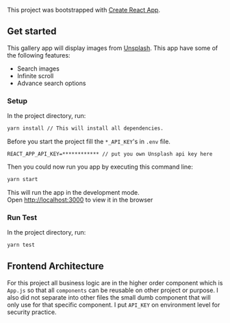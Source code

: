 This project was bootstrapped with [Create React App](https://github.com/facebook/create-react-app).

## Get started

This gallery app will display images from [Unsplash](https://unsplash.com).
This app have some of the following features:

* Search images
* Infinite scroll
* Advance search options

### Setup

In the project directory, run:

```bash
yarn install // This will install all dependencies.
```

Before you start the project fill the `*_API_KEY`'s in `.env` file.

```text
REACT_APP_API_KEY=************ // put you own Unsplash api key here
```

Then you could now run you app by executing this command line:

```bash
yarn start
```

This will run the app in the development mode.<br />
Open [http://localhost:3000](http://localhost:3000) to view it in the browser

### Run Test

In the project directory, run:

```bash
yarn test
```

## Frontend Architecture

For this project all business logic are in the higher order component which is `App.js` so that all `components` can be reusable on other project or purpose.
I also did not separate into other files the small dumb component that will only use for that specific component.
I put `API_KEY` on environment level for security practice.
